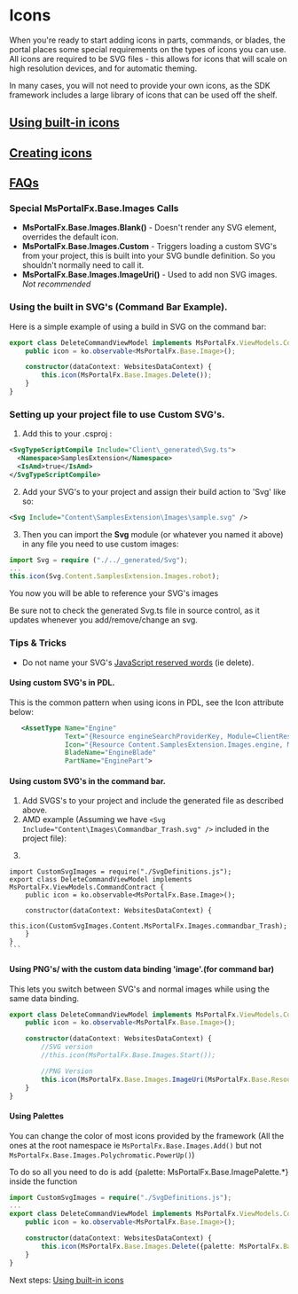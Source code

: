 <properties title="" pageTitle="Working with icons" description="" authors="nickharris" />

<a name="icons"></a>
# Icons

When you're ready to start adding icons in parts, commands, or blades, the portal places some special requirements on the types of icons you can use.  All icons are required to be SVG files - this allows for icons that will scale on high resolution devices, and for automatic theming.

In many cases, you will not need to provide your own icons, as the SDK framework includes a large library of icons that can be used off the shelf.

<a name="icons-using-built-in-icons-documentation-articles-portalfx-icons-builtin"></a>
## <a href="/documentation/articles/portalfx-icons-builtin">Using built-in icons</a>
<a name="icons-creating-icons-documentation-articles-portalfx-icons-creation"></a>
## <a href="/documentation/articles/portalfx-icons-creation">Creating icons</a>
<a name="icons-faqs-documentation-articles-portalfx-icons-faq"></a>
## <a href="/documentation/articles/portalfx-icons-faq">FAQs</a>

<a name="icons-faqs-documentation-articles-portalfx-icons-faq-special-msportalfx-base-images-calls"></a>
### Special MsPortalFx.Base.Images Calls

  * **MsPortalFx.Base.Images.Blank()** \- Doesn't render any SVG element, overrides the default icon.
  * **MsPortalFx.Base.Images.Custom** \- Triggers loading a custom SVG's from your project, this is built into your SVG bundle definition. So you shouldn't normally need to call it.
  * **MsPortalFx.Base.Images.ImageUri()** \- Used to add non SVG images. *Not recommended*

<a name="icons-faqs-documentation-articles-portalfx-icons-faq-using-the-built-in-svg-s-command-bar-example"></a>
### Using the built in SVG&#39;s (Command Bar Example).

Here is a simple example of using a build in SVG on the command bar:

```ts
export class DeleteCommandViewModel implements MsPortalFx.ViewModels.CommandContract {
    public icon = ko.observable<MsPortalFx.Base.Image>();

    constructor(dataContext: WebsitesDataContext) {
        this.icon(MsPortalFx.Base.Images.Delete());
    }
}
```

<a name="icons-faqs-documentation-articles-portalfx-icons-faq-setting-up-your-project-file-to-use-custom-svg-s"></a>
### Setting up your project file to use Custom SVG&#39;s.

1. Add this to your .csproj :

```xml
<SvgTypeScriptCompile Include="Client\_generated\Svg.ts">
  <Namespace>SamplesExtension</Namespace>
  <IsAmd>true</IsAmd>
</SvgTypeScriptCompile>
```

2. Add your SVG's to your project and assign their build action to 'Svg' like so:
```xml
<Svg Include="Content\SamplesExtension\Images\sample.svg" />
```

3. Then you can import the **Svg** module (or whatever you named it above) in any file you need to use custom images:

```ts
import Svg = require ("./../_generated/Svg");
...
this.icon(Svg.Content.SamplesExtension.Images.robot);
```

You now you will be able to reference your SVG's images

Be sure not to check the generated Svg.ts file in source control, as it updates whenever you add/remove/change an svg.

<a name="icons-faqs-documentation-articles-portalfx-icons-faq-tips-tricks"></a>
### Tips &amp; Tricks

- Do not name your SVG's <a href="http://msdn.microsoft.com/en-us/library/ie/0779sbks(v=vs.94).aspx" target="_blank">JavaScript reserved words</a> (ie delete).

<a name="icons-faqs-documentation-articles-portalfx-icons-faq-tips-tricks-using-custom-svg-s-in-pdl"></a>
#### Using custom SVG&#39;s in PDL.
  This is the common pattern when using icons in PDL, see the Icon attribute below:
  ```xml
     <AssetType Name="Engine"
                Text="{Resource engineSearchProviderKey, Module=ClientResources}"
                Icon="{Resource Content.SamplesExtension.Images.engine, Module=./../Generated/SvgDefinitions}"
                BladeName="EngineBlade"
                PartName="EnginePart">
  ```

<a name="icons-faqs-documentation-articles-portalfx-icons-faq-tips-tricks-using-custom-svg-s-in-the-command-bar"></a>
#### Using custom SVG&#39;s in the command bar.

  1. Add SVGS's to your project and include the generated file as described above.
  2. AMD example (Assuming we have `<Svg Include="Content\Images\Commandbar_Trash.svg" />` included in the project file):
  3. ```ts
    import CustomSvgImages = require("./SvgDefinitions.js");
    export class DeleteCommandViewModel implements MsPortalFx.ViewModels.CommandContract {
        public icon = ko.observable<MsPortalFx.Base.Image>();

        constructor(dataContext: WebsitesDataContext) {
            this.icon(CustomSvgImages.Content.MsPortalFx.Images.commandbar_Trash);
        }
    }
    ```

<a name="icons-faqs-documentation-articles-portalfx-icons-faq-tips-tricks-using-png-s-with-the-custom-data-binding-image-for-command-bar"></a>
#### Using PNG&#39;s/ with the custom data binding &#39;image&#39;.(for command bar)

This lets you switch between SVG's and normal images while using the same data binding.

```ts
export class DeleteCommandViewModel implements MsPortalFx.ViewModels.CommandContract {
    public icon = ko.observable<MsPortalFx.Base.Image>();

    constructor(dataContext: WebsitesDataContext) {
        //SVG version
        //this.icon(MsPortalFx.Base.Images.Start());

        //PNG Version
        this.icon(MsPortalFx.Base.Images.ImageUri(MsPortalFx.Base.Resources.getContentUri("Content/RemoteExtension/Images/Website_Commandbar_Play.png")));
    }
}
```

<a name="icons-faqs-documentation-articles-portalfx-icons-faq-tips-tricks-using-palettes"></a>
#### Using Palettes

You can change the color of most icons provided by the framework (All the ones at the root namespace ie
`MsPortalFx.Base.Images.Add()` but not `MsPortalFx.Base.Images.Polychromatic.PowerUp()`)

To do so all you need to do is add {palette: MsPortalFx.Base.ImagePalette.*} inside the function

```ts
import CustomSvgImages = require("./SvgDefinitions.js");
...
export class DeleteCommandViewModel implements MsPortalFx.ViewModels.CommandContract {
    public icon = ko.observable<MsPortalFx.Base.Image>();

    constructor(dataContext: WebsitesDataContext) {
        this.icon(MsPortalFx.Base.Images.Delete({palette: MsPortalFx.Base.ImagePalette.Blue}));
    }
}
```

Next steps: [Using built-in icons](/documentation/articles/portalfx-icons-builtin)
